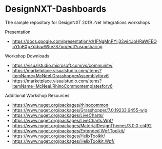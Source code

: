 # DesignNXT-Dashboards
The sample repository for DesignNXT 2019 .Net Integrations workshops


Presentation
 - https://docs.google.com/presentation/d/1FNgMnPYlj33wi4JoHRaWFEO5YfqBXpZddswW5ezSZoo/edit?usp=sharing


Workshop Downloads
 - https://visualstudio.microsoft.com/vs/community/
 - https://marketplace.visualstudio.com/items?itemName=McNeel.GrasshopperAssemblyforv6
 - https://marketplace.visualstudio.com/items?itemName=McNeel.RhinoCommontemplatesforv6
 
 
 Additional Workshop Resources
 - https://www.nuget.org/packages/rhinocommon
 - https://www.nuget.org/packages/Grasshopper/7.0.19233.6455-wip
 - https://www.nuget.org/packages/LiveCharts/
 - https://www.nuget.org/packages/LiveCharts.Wpf/
 - https://www.nuget.org/packages/MaterialDesignThemes/3.0.0-ci492
 - https://www.nuget.org/packages/Extended.Wpf.Toolkit/
 - https://www.nuget.org/packages/HelixToolkit/
 - https://www.nuget.org/packages/HelixToolkit.Wpf/
